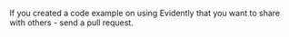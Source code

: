 If you created a code example on using Evidently that you want to share with others - send a pull request. 
